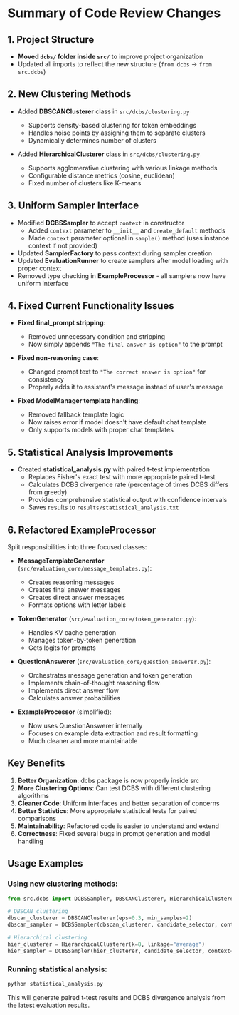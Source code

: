 # Summary of Code Review Changes

## 1. Project Structure
- **Moved `dcbs/` folder inside `src/`** to improve project organization
- Updated all imports to reflect the new structure (`from dcbs` → `from src.dcbs`)

## 2. New Clustering Methods
- Added **DBSCANClusterer** class in `src/dcbs/clustering.py`
  - Supports density-based clustering for token embeddings
  - Handles noise points by assigning them to separate clusters
  - Dynamically determines number of clusters
  
- Added **HierarchicalClusterer** class in `src/dcbs/clustering.py`
  - Supports agglomerative clustering with various linkage methods
  - Configurable distance metrics (cosine, euclidean)
  - Fixed number of clusters like K-means

## 3. Uniform Sampler Interface
- Modified **DCBSSampler** to accept `context` in constructor
  - Added `context` parameter to `__init__` and `create_default` methods
  - Made `context` parameter optional in `sample()` method (uses instance context if not provided)
- Updated **SamplerFactory** to pass context during sampler creation
- Updated **EvaluationRunner** to create samplers after model loading with proper context
- Removed type checking in **ExampleProcessor** - all samplers now have uniform interface

## 4. Fixed Current Functionality Issues
- **Fixed final_prompt stripping**:
  - Removed unnecessary condition and stripping
  - Now simply appends `"The final answer is option"` to the prompt
  
- **Fixed non-reasoning case**:
  - Changed prompt text to `"The correct answer is option"` for consistency
  - Properly adds it to assistant's message instead of user's message
  
- **Fixed ModelManager template handling**:
  - Removed fallback template logic
  - Now raises error if model doesn't have default chat template
  - Only supports models with proper chat templates

## 5. Statistical Analysis Improvements
- Created **statistical_analysis.py** with paired t-test implementation
  - Replaces Fisher's exact test with more appropriate paired t-test
  - Calculates DCBS divergence rate (percentage of times DCBS differs from greedy)
  - Provides comprehensive statistical output with confidence intervals
  - Saves results to `results/statistical_analysis.txt`

## 6. Refactored ExampleProcessor
Split responsibilities into three focused classes:

- **MessageTemplateGenerator** (`src/evaluation_core/message_templates.py`):
  - Creates reasoning messages
  - Creates final answer messages
  - Creates direct answer messages
  - Formats options with letter labels
  
- **TokenGenerator** (`src/evaluation_core/token_generator.py`):
  - Handles KV cache generation
  - Manages token-by-token generation
  - Gets logits for prompts
  
- **QuestionAnswerer** (`src/evaluation_core/question_answerer.py`):
  - Orchestrates message generation and token generation
  - Implements chain-of-thought reasoning flow
  - Implements direct answer flow
  - Calculates answer probabilities

- **ExampleProcessor** (simplified):
  - Now uses QuestionAnswerer internally
  - Focuses on example data extraction and result formatting
  - Much cleaner and more maintainable

## Key Benefits
1. **Better Organization**: dcbs package is now properly inside src
2. **More Clustering Options**: Can test DCBS with different clustering algorithms
3. **Cleaner Code**: Uniform interfaces and better separation of concerns
4. **Better Statistics**: More appropriate statistical tests for paired comparisons
5. **Maintainability**: Refactored code is easier to understand and extend
6. **Correctness**: Fixed several bugs in prompt generation and model handling

## Usage Examples

### Using new clustering methods:
```python
from src.dcbs import DCBSSampler, DBSCANClusterer, HierarchicalClusterer, SamplingContext

# DBSCAN clustering
dbscan_clusterer = DBSCANClusterer(eps=0.3, min_samples=2)
dbscan_sampler = DCBSSampler(dbscan_clusterer, candidate_selector, context=context)

# Hierarchical clustering  
hier_clusterer = HierarchicalClusterer(k=8, linkage="average")
hier_sampler = DCBSSampler(hier_clusterer, candidate_selector, context=context)
```

### Running statistical analysis:
```bash
python statistical_analysis.py
```

This will generate paired t-test results and DCBS divergence analysis from the latest evaluation results. 
